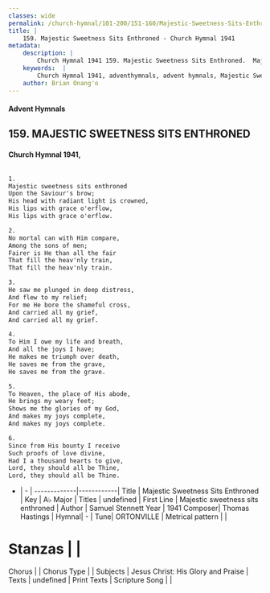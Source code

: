 ```yaml
---
classes: wide
permalink: /church-hymnal/101-200/151-160/Majestic-Sweetness-Sits-Enthroned/
title: |
    159. Majestic Sweetness Sits Enthroned - Church Hymnal 1941
metadata:
    description: |
        Church Hymnal 1941 159. Majestic Sweetness Sits Enthroned.  Majestic sweetness sits enthroned  Upon the Saviour's brow;  His head with radiant light is crowned,  His lips with grace o'erflow,  His lips with grace o'erflow.  
    keywords:  |
        Church Hymnal 1941, adventhymnals, advent hymnals, Majestic Sweetness Sits Enthroned, Majestic sweetness sits enthroned . 
    author: Brian Onang'o
---
```


#### Advent Hymnals
## 159. MAJESTIC SWEETNESS SITS ENTHRONED
####  Church Hymnal 1941,

```txt

1.
Majestic sweetness sits enthroned 
Upon the Saviour's brow; 
His head with radiant light is crowned, 
His lips with grace o'erflow, 
His lips with grace o'erflow. 

2.
No mortal can with Him compare, 
Among the sons of men; 
Fairer is He than all the fair 
That fill the heav'nly train, 
That fill the heav'nly train. 

3.
He saw me plunged in deep distress, 
And flew to my relief; 
For me He bore the shameful cross, 
And carried all my grief, 
And carried all my grief. 

4.
To Him I owe my life and breath, 
And all the joys I have; 
He makes me triumph over death, 
He saves me from the grave, 
He saves me from the grave. 

5.
To Heaven, the place of His abode, 
He brings my weary feet; 
Shows me the glories of my God, 
And makes my joys complete, 
And makes my joys complete. 

6.
Since from His bounty I receive 
Such proofs of love divine, 
Had I a thousand hearts to give, 
Lord, they should all be Thine, 
Lord, they should all be Thine.


```

- |   -  |
-------------|------------|
Title | Majestic Sweetness Sits Enthroned |
Key | A♭ Major |
Titles | undefined |
First Line | Majestic sweetness sits enthroned  |
Author | Samuel Stennett
Year | 1941
Composer| Thomas Hastings |
Hymnal|  - |
Tune| ORTONVILLE |
Metrical pattern | |
# Stanzas |  |
Chorus |  |
Chorus Type |  |
Subjects | Jesus Christ: His Glory and Praise |
Texts | undefined |
Print Texts | 
Scripture Song |  |
    
